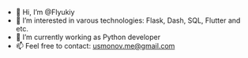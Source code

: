- 👋 Hi, I’m @Flyukiy
- 👀 I’m interested in varous technologies: Flask, Dash, SQL, Flutter and etc.
- 🌱 I’m currently working as Python developer
- 📫 Feel free to contact: usmonov.me@gmail.com

<!---
Flyukiy/Flyukiy is a ✨ special ✨ repository because its `README.md` (this file) appears on your GitHub profile.
You can click the Preview link to take a look at your changes.
--->
